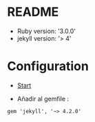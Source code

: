 # README

- Ruby version: '3.0.0'
- jekyll version: '> 4'

# Configuration

- [Start](https://www.sitepoint.com/jekyll-rails/)

- Añadir al gemfile :

```
gem 'jekyll', '~> 4.2.0'
```
